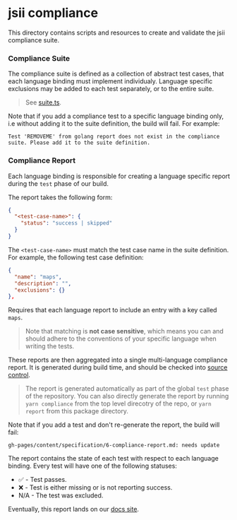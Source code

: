 # jsii compliance

This directory contains scripts and resources to create and validate the jsii compliance suite.

### Compliance Suite

The compliance suite is defined as a collection of abstract test cases, that each language binding must implement individualy.
Language specific exclusions may be added to each test separately, or to the entire suite.

> See [suite.ts](./suite.ts).

Note that if you add a compliance test to a specific language binding only, i.e without adding it to the suite definition, the build will fail. For example:

```console
Test 'REMOVEME' from golang report does not exist in the compliance suite. Please add it to the suite definition.
```

### Compliance Report

Each language binding is responsible for creating a language specific report during the `test` phase of our build.

The report takes the following form:

```json
{
  "<test-case-name>": {
    "status": "success | skipped"
  }
}
```

The `<test-case-name>` must match the test case name in the suite definition. For example, the following test case definition:

```json
{
  "name": "maps",
  "description": "",
  "exclusions": {}
},
```

Requires that each language report to include an entry with a key called `maps`.

> Note that matching is **not case sensitive**, which means you can and should adhere to the
> conventions of your specific language when writing the tests.

These reports are then aggregated into a single multi-language compliance report. It is generated during build time,
and should be checked into [source control](../../gh-pages/content/specification/6-compliance-report.md).

> The report is generated automatically as part of the global `test` phase of the repository. You can also directly generate the report by running `yarn compliance` from the top level direcotry of the repo, or `yarn report` from this package directory.

Note that if you add a test and don't re-generate the report, the build will fail:

```console
gh-pages/content/specification/6-compliance-report.md: needs update
```

The report contains the state of each test with respect to each language binding.
Every test will have one of the following statuses:

- ✅ - Test passes.
- ❌ - Test is either missing or is not reporting success.
- N/A - The test was excluded.

Eventually, this report lands on our [docs site](https://aws.github.io/jsii/specification/6-compliance-report/).
